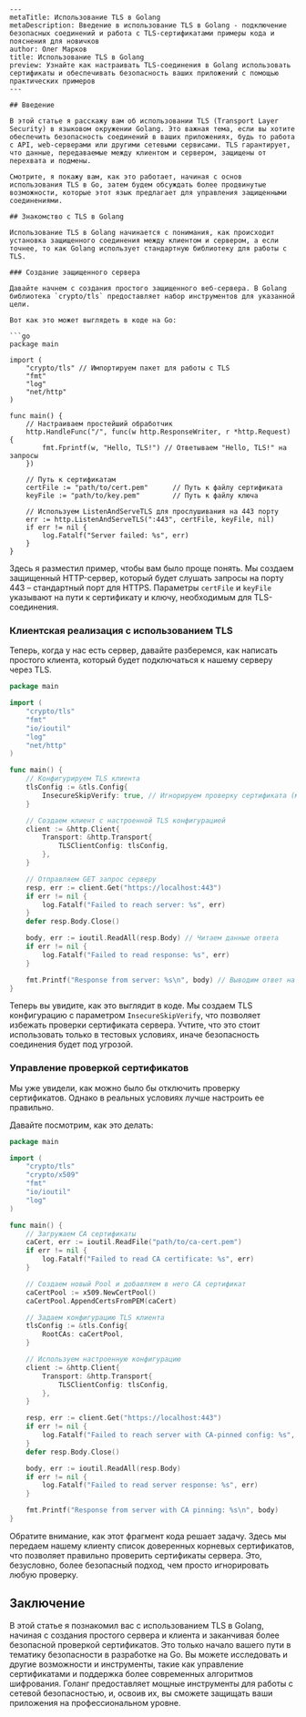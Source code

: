 ```
---
metaTitle: Использование TLS в Golang
metaDescription: Введение в использование TLS в Golang - подключение безопасных соединений и работа с TLS-сертификатами примеры кода и пояснения для новичков
author: Олег Марков
title: Использование TLS в Golang
preview: Узнайте как настраивать TLS-соединения в Golang использовать сертификаты и обеспечивать безопасность ваших приложений с помощью практических примеров
---

## Введение

В этой статье я расскажу вам об использовании TLS (Transport Layer Security) в языковом окружении Golang. Это важная тема, если вы хотите обеспечить безопасность соединений в ваших приложениях, будь то работа с API, web-серверами или другими сетевыми сервисами. TLS гарантирует, что данные, передаваемые между клиентом и сервером, защищены от перехвата и подмены.

Смотрите, я покажу вам, как это работает, начиная с основ использования TLS в Go, затем будем обсуждать более продвинутые возможности, которые этот язык предлагает для управления защищенными соединениями.

## Знакомство с TLS в Golang

Использование TLS в Golang начинается с понимания, как происходит установка защищенного соединения между клиентом и сервером, а если точнее, то как Golang использует стандартную библиотеку для работы с TLS.

### Создание защищенного сервера

Давайте начнем с создания простого защищенного веб-сервера. В Golang библиотека `crypto/tls` предоставляет набор инструментов для указанной цели.

Вот как это может выглядеть в коде на Go:

```go
package main

import (
	"crypto/tls" // Импортируем пакет для работы с TLS
	"fmt"
	"log"
	"net/http"
)

func main() {
	// Настраиваем простейший обработчик
	http.HandleFunc("/", func(w http.ResponseWriter, r *http.Request) {
		fmt.Fprintf(w, "Hello, TLS!") // Ответываем "Hello, TLS!" на запросы
	})

	// Путь к сертификатам
	certFile := "path/to/cert.pem"      // Путь к файлу сертификата
	keyFile := "path/to/key.pem"        // Путь к файлу ключа

	// Используем ListenAndServeTLS для прослушивания на 443 порту
	err := http.ListenAndServeTLS(":443", certFile, keyFile, nil)
	if err != nil {
		log.Fatalf("Server failed: %s", err)
	}	
}
```

Здесь я разместил пример, чтобы вам было проще понять. Мы создаем защищенный HTTP-сервер, который будет слушать запросы на порту 443 – стандартный порт для HTTPS. Параметры `certFile` и `keyFile` указывают на пути к сертификату и ключу, необходимым для TLS-соединения.

### Клиентская реализация с использованием TLS

Теперь, когда у нас есть сервер, давайте разберемся, как написать простого клиента, который будет подключаться к нашему серверу через TLS.

```go
package main

import (
	"crypto/tls"
	"fmt"
	"io/ioutil"
	"log"
	"net/http"
)

func main() {
	// Конфигурируем TLS клиента
	tlsConfig := &tls.Config{
		InsecureSkipVerify: true, // Игнорируем проверку сертификата (может представлять риск, использовать с осторожностью!)
	}

	// Создаем клиент с настроенной TLS конфигурацией
	client := &http.Client{
		Transport: &http.Transport{
			TLSClientConfig: tlsConfig,
		},
	}

	// Отправляем GET запрос серверу
	resp, err := client.Get("https://localhost:443")
	if err != nil {
		log.Fatalf("Failed to reach server: %s", err)
	}
	defer resp.Body.Close()

	body, err := ioutil.ReadAll(resp.Body) // Читаем данные ответа
	if err != nil {
		log.Fatalf("Failed to read response: %s", err)
	}

	fmt.Printf("Response from server: %s\n", body) // Выводим ответ на экран
}
```

Теперь вы увидите, как это выглядит в коде. Мы создаем TLS конфигурацию с параметром `InsecureSkipVerify`, что позволяет избежать проверки сертификата сервера. Учтите, что это стоит использовать только в тестовых условиях, иначе безопасность соединения будет под угрозой.

### Управление проверкой сертификатов

Мы уже увидели, как можно было бы отключить проверку сертификатов. Однако в реальных условиях лучше настроить ее правильно.

Давайте посмотрим, как это делать:

```go
package main

import (
	"crypto/tls"
	"crypto/x509"
	"fmt"
	"io/ioutil"
	"log"
)

func main() {
	// Загружаем CA сертификаты
	caCert, err := ioutil.ReadFile("path/to/ca-cert.pem")
	if err != nil {
		log.Fatalf("Failed to read CA certificate: %s", err)
	}

	// Создаем новый Pool и добавляем в него CA сертификат
	caCertPool := x509.NewCertPool()
	caCertPool.AppendCertsFromPEM(caCert)

	// Задаем конфигурацию TLS клиента
	tlsConfig := &tls.Config{
		RootCAs: caCertPool,
	}

	// Используем настроенную конфигурацию
	client := &http.Client{
		Transport: &http.Transport{
			TLSClientConfig: tlsConfig,
		},
	}

	resp, err := client.Get("https://localhost:443")
	if err != nil {
		log.Fatalf("Failed to reach server with CA-pinned config: %s", err)
	}
	defer resp.Body.Close()

	body, err := ioutil.ReadAll(resp.Body)
	if err != nil {
		log.Fatalf("Failed to read server response: %s", err)
	}

	fmt.Printf("Response from server with CA pinning: %s\n", body)
}
```

Обратите внимание, как этот фрагмент кода решает задачу. Здесь мы передаем нашему клиенту список доверенных корневых сертификатов, что позволяет правильно проверить сертификаты сервера. Это, безусловно, более безопасный подход, чем просто игнорировать любую проверку.

## Заключение

В этой статье я познакомил вас с использованием TLS в Golang, начиная с создания простого сервера и клиента и заканчивая более безопасной проверкой сертификатов. Это только начало вашего пути в тематику безопасности в разработке на Go. Вы можете исследовать и другие возможности и инструменты, такие как управление сертификатами и поддержка более современных алгоритмов шифрования. Голанг предоставляет мощные инструменты для работы с сетевой безопасностью, и, освоив их, вы сможете защищать ваши приложения на профессиональном уровне.
```